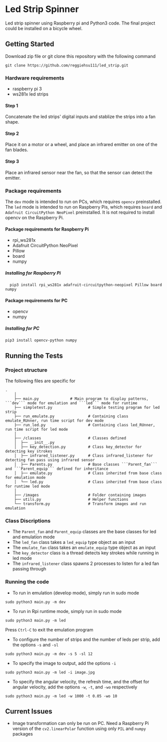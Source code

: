 # Led Strip Spinner
Led strip spinner using Raspberry pi and Python3 code. The final project could be installed on a bicycle wheel.

## Getting Started
Download zip file or git clone this repository with the following command
```
git clone https://github.com/reggiehsu111/led_strip.git
```

### Hardware requirements
  - raspberry pi 3
  - ws281x led strips
  #### Step 1
   Concatenate the led strips' digital inputs and stablize the strips into a fan shape. 
  #### Step 2
   Place it on a motor or a wheel, and place an infrared emitter on one of the fan blades. 
  #### Step 3
   Place an infrared sensor near the fan, so that the sensor can detect the emitter.

### Package requirements
The ```dev``` mode is intended to run on PCs, which requires ```opencv``` preinstalled. 
The ```led``` mode is intended to run on Raspberry Pis, which requires ```board``` and ```Adafruit CircuitPython NeoPixel``` preinstalled. It is not required to install opencv on the Raspberry Pi.

#### Package requirements for Raspberry Pi
  - rpi_ws281x
  - Adafruit CircuitPython NeoPixel
  - Pillow
  - board
  - numpy
  
##### Installing for Raspberry Pi
  ```
    pip3 install rpi_ws281x adafruit-circuitpython-neopixel Pillow board numpy
  ```
    
#### Package requirements for PC
  - opencv
  - numpy
  
##### Installing for PC
  ```
  pip3 install opencv-python numpy
  ```
  
## Running the Tests
### Project structure
The following files are specific for 
```
.
    │
    ├── main.py			     # Main program to display patterns, ```dev``` mode for emulation and ```led``` mode for runtime
    ├── simpletest.py                # Simple testing program for led strip
    ├── run_emulate.py               # Containing class emulate_RUnner, run time script for dev mode
    ├── run_led.py                   # Containing class led_RUnner, run time script for led mode
    │
    ├── /classes                     # Classes defined
    │  ├── __init__.py         
    │  ├── key_detection.py          # Class key_detector for detecting key strokes
    │  ├── infrared_listener.py      # Class infrared_listener for detecting fan pass using infrared sensor
    │  ├── Parents.py                # Base classes ```Parent_fan``` and ```Parent_equip``` defined for inheritance
    │  ├── emulate.py                # Class inherited from base class for emulation mode
    │  └── led.py                    # Class inherited from base class for runtime led mode
    │
    ├── /images                      # Folder containing images
    ├── utils.py                     # Helper functions
    └── transform.py                 # Transform images and run emulation
```

### Class Discriptions
  - The ```Parent_fan``` and ```Parent_equip``` classes are the base classes for led and emulation mode
  - The ```led_fan``` class takes a ```led_equip``` type object as an input
  - The ```emulate_fan``` class takes an ```emulate_equip``` type object as an input
  - The ```key_detector``` class is a thread detects key strokes while running in led mode
  - The ```infrared_listener``` class spawns 2 processes to listen for a led fan passing through
  
### Running the code
  - To run in emulation (develop mode), simply run in sudo mode
  ```
  sudo python3 main.py -m dev
  ```
  
  - To run in Rpi runtime mode, simply run in sudo mode
  ```
  sudo python3 main.py -m led
  ```
  Press ```Ctrl-C``` to exit the emulation program
  
  
  - To configure the number of strips and the number of leds per strip, add the options ```-s``` and ```-sl```
  ```
  sudo python3 main.py -m dev -s 5 -sl 12
  ```

  - To specify the image to output, add the options ```-i```
  ```
  sudo python3 main.py -m led -i image.jpg
  ``` 

  - To specify the angular velocity, the refresh time, and the offset for angular velocity, add the options ```-w```, ```-t```, and ```-wo``` respectively
  ```
  sudo python3 main.py -m led -w 1000 -t 0.05 -wo 10
  ```


## Current Issues
  - Image transformation can only be run on PC. Need a Raspberry Pi version of the ```cv2.linearPolar``` function using only ```PIL``` and ```numpy``` packages



